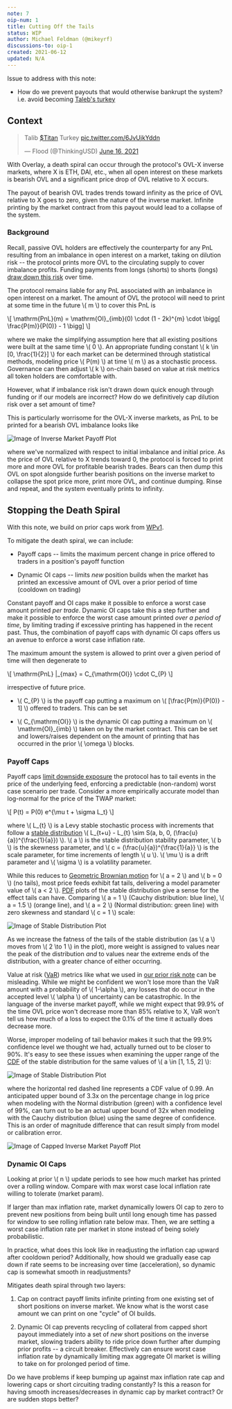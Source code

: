 ```yaml
---
note: 7
oip-num: 1
title: Cutting Off the Tails
status: WIP
author: Michael Feldman (@mikeyrf)
discussions-to: oip-1
created: 2021-06-12
updated: N/A
---
```


Issue to address with this note:

- How do we prevent payouts that would otherwise bankrupt the system? i.e. avoid becoming [Taleb's turkey](https://www.riskmanagementmonitor.com/lets-not-be-turkeys/)


## Context

<blockquote class="twitter-tweet"><p lang="tl" dir="ltr">Talib <a href="https://twitter.com/search?q=%24Titan&amp;src=ctag&amp;ref_src=twsrc%5Etfw">$Titan</a> Turkey <a href="https://t.co/6JvUjkYddn">pic.twitter.com/6JvUjkYddn</a></p>&mdash; Flood (@ThinkingUSD) <a href="https://twitter.com/ThinkingUSD/status/1405311057480929282?ref_src=twsrc%5Etfw">June 16, 2021</a></blockquote> <script async src="https://platform.twitter.com/widgets.js" charset="utf-8"></script>


With Overlay, a death spiral can occur through the protocol's OVL-X inverse markets, where X is ETH, DAI, etc., when all open interest on these markets is bearish OVL and a significant price drop of OVL relative to X occurs.

The payout of bearish OVL trades trends toward infinity as the price of OVL relative to X goes to zero, given the nature of the inverse market. Infinite printing by the market contract from this payout would lead to a collapse of the system.

### Background

Recall, passive OVL holders are effectively the counterparty for any PnL resulting from an imbalance in open interest on a market, taking on dilution risk -- the protocol prints more OVL to the circulating supply to cover imbalance profits. Funding payments from longs (shorts) to shorts (longs) [draw down this risk](note-4) over time.

The protocol remains liable for any PnL associated with an imbalance in open interest on a market. The amount of OVL the protocol will need to print at some time in the future \\( m \\) to cover this PnL is

\\[ \mathrm{PnL}(m) = \mathrm{OI}\_{imb}(0) \cdot (1 - 2k)^{m} \cdot \bigg[ \frac{P(m)}{P(0)} - 1 \bigg] \\]

where we make the simplifying assumption here that all existing positions were built at the same time \\( 0 \\). An appropriate funding constant \\( k \in [0, \frac{1}{2}] \\) for each market can be determined through statistical methods, modeling price \\( P(m) \\) at time \\( m \\) as a stochastic process. Governance can then adjust \\( k \\) on-chain based on value at risk metrics all token holders are comfortable with.

However, what if imbalance risk isn't drawn down quick enough through funding or if our models are incorrect? How do we definitively cap dilution risk over a set amount of time?

This is particularly worrisome for the OVL-X inverse markets, as PnL to be printed for a bearish OVL imbalance looks like

![Image of Inverse Market Payoff Plot](../assets/oip-1/inverse_payoff.svg)

where we've normalized with respect to initial imbalance and initial price. As the price of OVL relative to X trends toward 0, the protocol is forced to print more and more OVL for profitable bearish trades. Bears can then dump this OVL on spot alongside further bearish positions on the inverse market to collapse the spot price more, print more OVL, and continue dumping. Rinse and repeat, and the system eventually prints to infinity.


## Stopping the Death Spiral

With this note, we build on prior caps work from [WPv1](https://firebasestorage.googleapis.com/v0/b/overlay-landing.appspot.com/o/OverlayWPv3.pdf?alt=media).

To mitigate the death spiral, we can include:

- Payoff caps -- limits the maximum percent change in price offered to traders in a position's payoff function

- Dynamic OI caps -- limits *new* position builds when the market has printed an excessive amount of OVL over a prior period of time (cooldown on trading)

Constant payoff and OI caps make it possible to enforce a worst case amount printed *per trade*. Dynamic OI caps take this a step further and make it possible to enforce the worst case amount printed *over a period of time*, by limiting trading if excessive printing has happened in the recent past. Thus, the combination of payoff caps with dynamic OI caps offers us an avenue to enforce a worst case inflation rate.

The maximum amount the system is allowed to print over a given period of time will then degenerate to

\\[ \mathrm{PnL} \|\_{max} = C_{\mathrm{OI}} \cdot C_{P} \\]

irrespective of future price.

- \\( C_{P} \\) is the payoff cap putting a maximum on \\( [\frac{P(m)}{P(0)} - 1] \\) offered to traders. This can be set

- \\( C_{\mathrm{OI}} \\) is the dynamic OI cap putting a maximum on \\( \mathrm{OI}\_{imb} \\) taken on by the market contract. This can be set and lowers/raises dependent on the amount of printing that has occurred in the prior \\( \omega \\) blocks.

### Payoff Caps

Payoff caps [limit downside exposure](http://static.stevereads.com/papers_to_read/errors_robustness_and_the_fourth_quadrant.pdf) the protocol has to tail events in the price of the underlying feed, enforcing a predictable (non-random) worst case scenario per trade. Consider a more empirically accurate model than log-normal for the price of the TWAP market:

\\[ P(t) = P(0) e^{\mu t + \sigma L_t} \\]

where \\( L_{t} \\) is a Levy stable stochastic process with increments that follow a [stable distribution](https://en.wikipedia.org/wiki/Stable_distribution) \\( L_{t+u} - L_{t} \sim S(a, b, 0, (\frac{u}{a})^{\frac{1}{a}}) \\). \\( a \\) is the stable distribution stability parameter, \\( b \\) is the skewness parameter, and \\( c = (\frac{u}{a})^{\frac{1}{a}} \\) is the scale parameter, for time increments of length \\( u \\). \\( \mu \\) is a drift parameter and \\( \sigma \\) is a volatility parameter.

While this reduces to [Geometric Brownian motion](https://en.wikipedia.org/wiki/Geometric_Brownian_motion) for \\( a = 2 \\) and \\( b = 0 \\) (no tails), most price feeds exhibit fat tails, delivering a model parameter value of \\( a < 2 \\). [PDF](https://en.wikipedia.org/wiki/Probability_density_function) plots of the stable distribution give a sense for the effect tails can have. Comparing \\( a = 1 \\) (Cauchy distribution: blue line), \\( a = 1.5 \\) (orange line), and \\( a = 2 \\) (Normal distribution: green line) with zero skewness and standard \\( c = 1 \\) scale:

![Image of Stable Distribution Plot](../assets/oip-1/stable_pdf.svg)

As we increase the fatness of the tails of the stable distribution (as \\( a \\) moves from \\( 2 \to 1 \\) in the plot), more weight is assigned to values near the peak of the distribution *and* to values near the extreme ends of the distribution, with a greater chance of either occurring.

Value at risk ([VaR](https://en.wikipedia.org/wiki/Value_at_risk)) metrics like what we used in [our prior risk note](note-4) can be misleading. While we might be confident we won't lose more than the VaR amount with a probability of \\( 1-\alpha \\), any losses that do occur in the accepted level \\( \alpha \\) of uncertainty can be catastrophic. In the language of the inverse market payoff, while we might expect that 99.9% of the time OVL price won't decrease more than 85% relative to X, VaR won't tell us how much of a loss to expect the 0.1% of the time it actually does decrease more.

Worse, improper modeling of tail behavior makes it such that the 99.9% confidence level we thought we had, actually turned out to be closer to 90%. It's easy to see these issues when examining the upper range of the [CDF](https://en.wikipedia.org/wiki/Cumulative_distribution_function) of the stable distribution for the same values of \\( a \in [1, 1.5, 2] \\):

![Image of Stable Distribution Plot](../assets/oip-1/stable_cdf.svg)

where the horizontal red dashed line represents a CDF value of 0.99. An anticipated upper bound of 3.3x on the percentage change in log price when modeling with the Normal distribution (green) with a confidence level of 99%, can turn out to be an actual upper bound of 32x when modeling with the Cauchy distribution (blue) using the same degree of confidence. This is an order of magnitude difference that can result simply from model or calibration error.

![Image of Capped Inverse Market Payoff Plot](../assets/oip-1/inverse_payoff_capped.svg)


### Dynamic OI Caps

Looking at prior \\( n \\) update periods to see how much market has printed over a rolling window. Compare with max worst case local inflation rate willing to tolerate (market param).

If larger than max inflation rate, market dynamically lowers OI cap to zero to prevent new positions from being built until long enough time has passed for window to see rolling inflation rate below max. Then, we are setting a worst case inflation rate per market in stone instead of being solely probabilistic.

In practice, what does this look like in readjusting the inflation cap upward after cooldown period? Additionally, how should we gradually ease cap down if rate seems to be increasing over time (acceleration), so dynamic cap is somewhat smooth in readjustments?

Mitigates death spiral through two layers:

1. Cap on contract payoff limits infinite printing from one existing set of short positions on inverse market. We know what is the worst case amount we can print on one "cycle" of OI builds.

2. Dynamic OI cap prevents recycling of collateral from capped short payout immediately into a set of *new* short positions on the inverse market, slowing traders ability to ride price down further after dumping prior profits -- a circuit breaker. Effectively can ensure worst case inflation rate by dynamically limiting max aggregate OI market is willing to take on for prolonged period of time.

Do we have problems if keep bumping up against max inflation rate cap and lowering caps or short circuiting trading constantly? Is this a reason for having smooth increases/decreases in dynamic cap by market contract? Or are sudden stops better?
